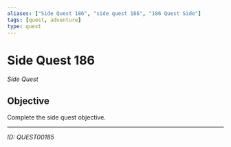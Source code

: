 ```yaml
---
aliases: ["Side Quest 186", "side quest 186", "186 Quest Side"]
tags: [quest, adventure]
type: quest
---
```


# Side Quest 186

*Side Quest*

## Objective
Complete the side quest objective.

---
*ID: QUEST00185*
